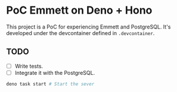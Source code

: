 # PoC Emmett on Deno + Hono

This project is a PoC for experiencing Emmett and PostgreSQL. It's developed under the devcontainer defined in
`.devcontainer`.

## TODO

- [ ] Write tests.
- [ ] Integrate it with the PostgreSQL.

```sh
deno task start # Start the sever
```
